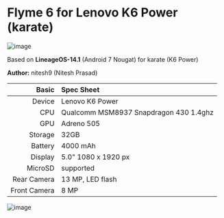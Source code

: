 # Flyme 6 for Lenovo K6 Power (karate)

![image](https://fdn.gsmarena.com/imgroot/reviews/17/lenovo-k6-power/-728x314/gsmarena_000.jpg)

Based on **LineageOS-14.1** (Android 7 Nougat) for karate (K6 Power)

**Author:** nitesh9 (Nitesh Prasad)

Basic   | Spec Sheet
-------:|:-------------------------
Device  | Lenovo K6 Power
CPU     | Qualcomm MSM8937 Snapdragon 430 1.4ghz
GPU     | Adreno 505
Storage | 32GB
Battery | 4000 mAh
Display | 5.0" 1080 x 1920 px
MicroSD | supported
Rear Camera  | 13 MP, LED flash
Front Camera | 8 MP

![image](https://fdn.gsmarena.com/imgroot/news/16/11/flyme-os-6-official/inline/-728/gsmarena_002.jpg)


